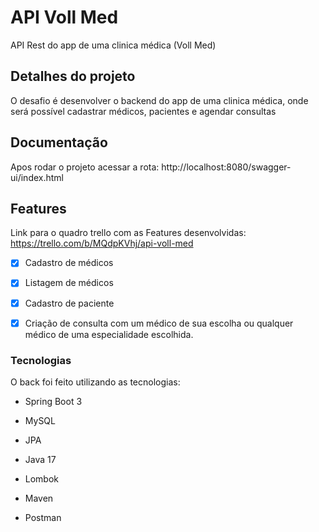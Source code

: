 # API Voll Med

API Rest do app de uma clinica médica (Voll Med)

## Detalhes do projeto

O desafio é desenvolver o backend do app de uma clinica médica, onde será possível cadastrar médicos, pacientes e agendar consultas

## Documentação

Apos rodar o projeto acessar a rota: http://localhost:8080/swagger-ui/index.html

## Features

Link para o quadro trello com as Features desenvolvidas: https://trello.com/b/MQdpKVhj/api-voll-med

- [x] Cadastro de médicos

- [x] Listagem de médicos

- [x] Cadastro de paciente

- [x] Criação de consulta com um médico de sua escolha ou qualquer médico de uma especialidade escolhida.

### Tecnologias
O back foi feito utilizando as tecnologias:

- Spring Boot 3

- MySQL

- JPA

- Java 17

- Lombok

- Maven

- Postman

